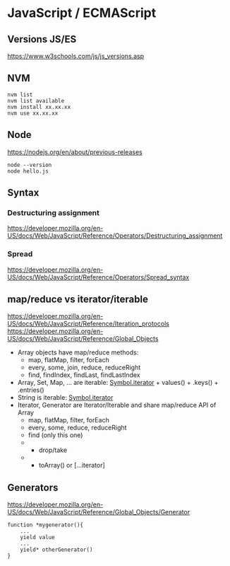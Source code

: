 # JavaScript / ECMAScript

## Versions JS/ES
https://www.w3schools.com/js/js_versions.asp

## NVM
```
nvm list
nvm list available
nvm install xx.xx.xx
nvm use xx.xx.xx
```

## Node
https://nodejs.org/en/about/previous-releases
```
node --version
node hello.js
```

## Syntax
### Destructuring assignment
https://developer.mozilla.org/en-US/docs/Web/JavaScript/Reference/Operators/Destructuring_assignment
### Spread
https://developer.mozilla.org/en-US/docs/Web/JavaScript/Reference/Operators/Spread_syntax

## map/reduce vs iterator/iterable
https://developer.mozilla.org/en-US/docs/Web/JavaScript/Reference/Iteration_protocols
https://developer.mozilla.org/en-US/docs/Web/JavaScript/Reference/Global_Objects
- Array objects have map/reduce methods: 
    - map, flatMap, filter, forEach
    - every, some, join, reduce, reduceRight
    - find, findIndex, findLast, findLastIndex
- Array, Set, Map, ... are iterable: [Symbol.iterator]() + values() + .keys() + .entries()
- String is iterable: [Symbol.iterator]()
- Iterator, Generator are Iterator/Iterable and share map/reduce API of Array
    - map, flatMap, filter, forEach
    - every, some, reduce, reduceRight
    - find (only this one)
    - + drop/take
    - + toArray() or [...iterator]

## Generators
https://developer.mozilla.org/en-US/docs/Web/JavaScript/Reference/Global_Objects/Generator

```
function *mygenerator(){
    ...
    yield value
    ...
    yield* otherGenerator()
}
```